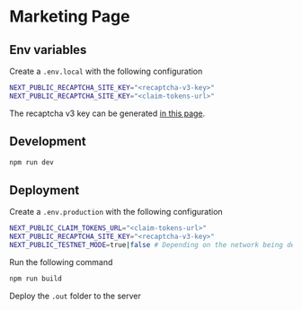 # Marketing Page

## Env variables

Create a `.env.local` with the following configuration

```sh
NEXT_PUBLIC_RECAPTCHA_SITE_KEY="<recaptcha-v3-key>"
NEXT_PUBLIC_RECAPTCHA_SITE_KEY="<claim-tokens-url>"
```

The recaptcha v3 key can be generated [in this page](https://www.google.com/recaptcha/admin/create).

## Development

```sh
npm run dev
```

## Deployment

Create a `.env.production` with the following configuration

```bash
NEXT_PUBLIC_CLAIM_TOKENS_URL="<claim-tokens-url>"
NEXT_PUBLIC_RECAPTCHA_SITE_KEY="<recaptcha-v3-key>"
NEXT_PUBLIC_TESTNET_MODE=true|false # Depending on the network being deployed
```

Run the following command

```bash
npm run build
```

Deploy the `.out` folder to the server
